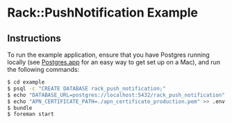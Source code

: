 # Rack::PushNotification Example

## Instructions

To run the example application, ensure that you have Postgres running locally (see [Postgres.app](http://postgresapp.com) for an easy way to get set up on a Mac), and run the following commands:

```sh
$ cd example
$ psql -c "CREATE DATABASE rack_push_notification;"
$ echo "DATABASE_URL=postgres://localhost:5432/rack_push_notification" > .env
$ echo "APN_CERTIFICATE_PATH=./apn_certificate_production.pem" >> .env
$ bundle
$ foreman start
```
